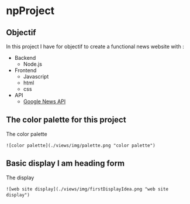 #                                             npProject

## Objectif

  In this project I have for objectif to create a functional news website with :

  - Backend
    - Node.js
  - Frontend
    - Javascript
    - html
    - css
  - API
    - [Google News API](https://gnews.io/)

## The color palette for this project

  The color palette

    ![color palette](./views/img/palette.png "color palette")

## Basic display I am heading form

  The display

    ![web site display](./views/img/firstDisplayIdea.png "web site display")
